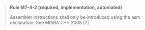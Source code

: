 > **Rule M7-4-2 (required, implementation, automated)**
>
> Assembler instructions shall only be introduced using the asm declaration.
> See MISRA C++ 2008 [7]
